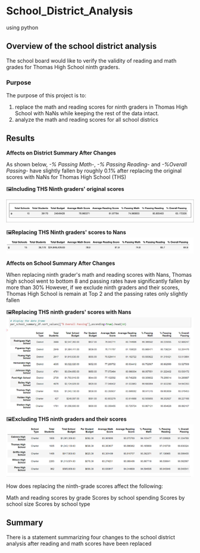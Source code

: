 # School_District_Analysis
using python

## Overview of the school district analysis
The school board would like to verify the validity of reading and math grades for Thomas High School ninth graders.
### Purpose
The purpose of this project is to:
  1. replace the math and reading scores for ninth graders in Thomas High School with NaNs while keeping the rest of the data intact.
  2. analyze the math and reading scores for all school districs


## Results
**Affects on District Summary After Changes**

As shown below, *-% Passing Math*-, *-% Passing Reading*- and *-%Overall Passing*- have slightly fallen by roughly 0.1% after replacing the original scores with NaNs for Thomas High School (THS)

:framed_picture:**Including THS Ninth graders' original scores**

![](Resources/district_summary_before.png)

:framed_picture:**Replacing THS Ninth graders' scores to Nans**
![](Resources/district_summary_after.png)

**Affects on School Summary After Changes**

When replacing ninth grader's math and reading scores with Nans, Thomas high school went to bottom 8 and passing rates have significantly fallen by more than 30%
However, if we exclude ninth graders and their scores, Thomas High School is remain at Top 2 and the passing rates only slightly fallen

:framed_picture:**Replacing THS ninth graders' scores with Nans**
![](Resources/school_summary_Before_2.png)

:framed_picture:**Excluding THS ninth graders and their scores**
![](Resources/school_summary_after.png)

How does replacing the ninth-grade scores affect the following:

Math and reading scores by grade
Scores by school spending
Scores by school size
Scores by school type

## Summary 
There is a statement summarizing four changes to the school district analysis after reading and math scores have been replaced
